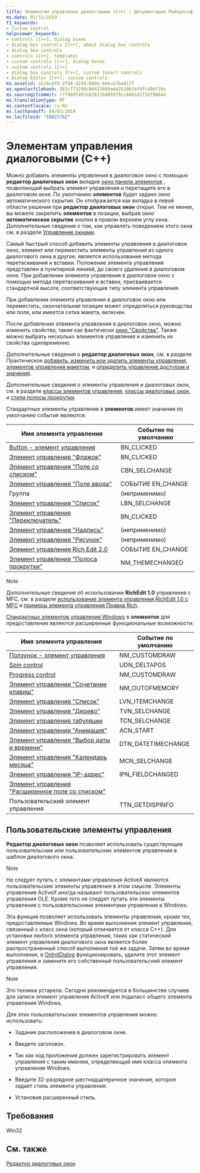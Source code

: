 ```yaml
---
title: Элементам управления диалоговыми (C++) | Документация Майкрософт
ms.date: 02/15/2019
f1_keywords:
- Custom Control
helpviewer_keywords:
- controls [C++], dialog boxes
- dialog box controls [C++], about dialog box controls
- dialog box controls
- controls [C++], templates
- custom controls [C++], dialog boxes
- custom controls [C++]
- dialog box controls [C++], custom (user) controls
- Dialog Editor [C++], custom controls
ms.assetid: e216c4f9-2fd4-429d-889a-8ebce7bad177
ms.openlocfilehash: 563cf73299c00413889ada2520b1bf4fcd86f2be
ms.sourcegitcommit: c7f90df497e6261764893f9cc04b5d1f1bf0b64b
ms.translationtype: MT
ms.contentlocale: ru-RU
ms.lasthandoff: 04/05/2019
ms.locfileid: "59023702"
---
```

# <a name="dialog-box-controls-c"></a>Элементам управления диалоговыми (C++)

Можно добавить элементы управления в диалоговое окно с помощью **редактор диалоговых окон** вкладке [окно панели элементов](/visualstudio/ide/reference/toolbox) , позволяющий выбрать элемент управления и перетащите его в диалоговом окне. По умолчанию **элементов** будет задано окно автоматического скрытия. Он отображается как вкладка в левой области решения при **редактор диалоговых окон** открыт. Тем не менее, вы можете закрепить **элементов** в позиции, выбрав окно **автоматическое скрытие** кнопки в правом верхнем углу окна. Дополнительные сведения о том, как управлять поведением этого окна см. в разделе [Управление окнами](/visualstudio/ide/customizing-window-layouts-in-visual-studio).

Самый быстрый способ добавить элементы управления в диалоговое окно, элемент или переместить элементы управления из одного диалогового окна в другое, является использование метода перетаскивания и вставки. Положение элемента управления представлен в пунктирной линией, до своего удаления в диалоговом окне. При добавлении элемента управления в диалоговое окно с помощью метода перетаскивания и вставки, присваивается стандартной высоте, соответствующие типу элемента управления.

При добавлении элемента управления в диалоговое окно или переместить, окончательная позиция может определяться руководства или поля, или имеется сетка макета, включен.

После добавления элемента управления в диалоговое окно, можно изменить свойства, такие как фактически [окно "Свойства"](/visualstudio/ide/reference/properties-window). Также можно выбрать несколько элементов управления и изменить их свойства одновременно.

Дополнительные сведения о **редактор диалоговых окон**, см. в разделе Практическое [добавить, изменить или удалить элементы управления](adding-editing-or-deleting-controls.md), [элементов управления макетом](../windows/arrangement-of-controls-on-dialog-boxes.md), и [определить управление доступом и значения](../windows/defining-mnemonics-access-keys.md).

Дополнительные сведения о элементы управления и диалоговых окон, см. в разделе [классы элементов управления](../mfc/control-classes.md), [классы диалоговых окон](../mfc/dialog-box-classes.md), и [стили полосы прокрутки](../mfc/reference/styles-used-by-mfc.md#scroll-bar-styles).

Стандартные элементы управления в **элементов** имеет значения по умолчанию события являются:

|Имя элемента управления|Событие по умолчанию|
|---|---|
|[Button - элемент управления](../mfc/reference/cbutton-class.md)|BN_CLICKED|
|[Элемент управления "Флажок"](../mfc/reference/styles-used-by-mfc.md#button-styles)|BN_CLICKED|
|[Элемент управления "Поле со списком"](../mfc/reference/ccombobox-class.md)|CBN_SELCHANGE|
|[Элемент управления "Поле ввода"](../mfc/reference/cedit-class.md)|СОБЫТИЕ EN_CHANGE|
|Группа|(неприменимо)|
|[Элемент управления "Список"](../mfc/reference/clistbox-class.md)|LBN_SELCHANGE|
|[Элемент управления "Переключатель"](../mfc/reference/styles-used-by-mfc.md#button-styles)|BN_CLICKED|
|[Элемент управления "Надпись"](../mfc/reference/cstatic-class.md)|(неприменимо)|
|[Элемент управления "Рисунок"](../mfc/reference/cpictureholder-class.md)|(неприменимо)|
|[Элемент управления Rich Edit 2.0](../mfc/using-cricheditctrl.md)|СОБЫТИЕ EN_CHANGE|
|[Элемент управления "Полоса прокрутки"](../mfc/reference/cscrollbar-class.md)|NM_THEMECHANGED|

> [!NOTE]
> Дополнительные сведения об использовании **RichEdit 1.0** управления с MFC, см. в разделе [использование элемента управления RichEdit 1.0 с MFC](../windows/using-the-richedit-1-0-control-with-mfc.md) и [примеры элемента управления Правка Rich](../mfc/rich-edit-control-examples.md).

[Стандартных элементов управления Windows](../mfc/controls-mfc.md) в **элементов** для предоставления являются расширенные функциональные возможности:

|Имя элемента управления|Событие по умолчанию|
|---|---|
|[Ползунок - элемент управления](../mfc/slider-control-styles.md)|NM_CUSTOMDRAW|
|[Spin control](../mfc/using-cspinbuttonctrl.md)|UDN_DELTAPOS|
|[Progress control](../mfc/styles-for-the-progress-control.md)|NM_CUSTOMDRAW|
|[Элемент управления "Сочетание клавиш"](../mfc/using-a-hot-key-control.md)|NM_OUTOFMEMORY|
|[Элемент управления "Список"](../mfc/list-control-and-list-view.md)|LVN_ITEMCHANGE|
|[Элемент управления "Дерево"](../mfc/tree-control-styles.md)|TVN_SELCHANGE|
|[Элемент управления табуляции](../mfc/tab-controls-and-property-sheets.md)|TCN_SELCHANGE|
|[Элемент управления "Анимация"](../mfc/using-an-animation-control.md)|ACN_START|
|[Элемент управления "Выбор даты и времени"](../mfc/creating-the-date-and-time-picker-control.md)|DTN_DATETIMECHANGE|
|[Элемент управления "Календарь месяца"](../mfc/month-calendar-control-examples.md)|MCN_SELCHANGE|
|[Элемент управления "IP-адрес"](../mfc/reference/cipaddressctrl-class.md)|IPN_FIELDCHANGED|
|[Элемент управления "Расширенное поле со списком"](../mfc/creating-an-extended-combo-box-control.md)||
|Пользовательский элемент управления|TTN_GETDISPINFO|

## <a name="custom-controls"></a>Пользовательские элементы управления

**Редактор диалоговых окон** позволяет использовать существующие пользовательские или пользовательских элементов управления в шаблон диалогового окна.

> [!NOTE]
> Не следует путать с элементами управления ActiveX являются пользовательские элементы управления в этом смысле. Элементы управления ActiveX иногда называют пользовательских элементов управления OLE. Кроме того не следует путать эти элементы управления с пользовательскими элементами управления в Windows.

Эта функция позволяет использовать элементы управления, кроме тех, предоставляемые Windows. Во время выполнения элемент управления, связанный с класс окна (который отличается от класса C++). Для установки любого элемента управления, таких как статический элемент управления диалогового окна является более распространенный способ выполнения той же задачи. Затем во время выполнения, в [OnInitDialog](../mfc/reference/cdialog-class.md#oninitdialog) функционировать, удалите этот элемент управления и замените его собственный пользовательский элемент управления.

> [!NOTE]
> Это техника устарела. Сегодня рекомендуется в большинстве случаев для записи элемент управления ActiveX или подкласс общего элемента управления Windows.

Для этих пользовательских элементов управления можно использовать:

- Задание расположения в диалоговом окне.

- Введите заголовок.

- Так как код приложения должен зарегистрировать элемент управления с таким именем, определяющий имя класса элемента управления Windows.

- Введите 32-разрядное шестнадцатеричное значение, которое задает стиль элемента управления.

- Установив расширенный стиль.

## <a name="requirements"></a>Требования

Win32

## <a name="see-also"></a>См. также

[Редактор диалоговых окон](../windows/dialog-editor.md)<br/>

<!--
[Adding Event Handlers for Dialog Box Controls](../windows/adding-event-handlers-for-dialog-box-controls.md)<br/>
[Dialog Box Controls and Variable Types](../ide/dialog-box-controls-and-variable-types.md)<br/>
[Controls](../mfc/controls-mfc.md)<br/>-->